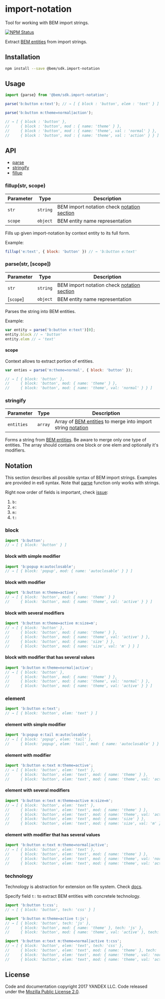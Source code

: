 # import-notation

Tool for working with BEM import strings.

[![NPM Status][npm-img]][npm]

[npm]:            https://www.npmjs.org/package/@bem/sdk.import-notation
[npm-img]:        https://img.shields.io/npm/v/@bem/sdk.import-notation.svg

Extract [BEM entities] from import strings.

Installation
------------

```sh
npm install --save @bem/sdk.import-notation
```

Usage
-----

```js
import {parse} from '@bem/sdk.import-notation';

parse('b:button e:text'); // → [ { block : 'button', elem : 'text' } ]

parse('b:button m:theme=normal|action');

// → [ { block : 'button' },
//     { block : 'button', mod : { name: 'theme' } },
//     { block : 'button', mod : { name: 'theme', val : 'normal' } },
//     { block : 'button', mod : { name: 'theme', val : 'action' } } ]

```

API
---

* [parse](#parsestr-scope)
* [stringify](#stringify)
* [fillup](#fillupstr-scope)

### fillup(str, scope)

Parameter | Type     | Description
----------|----------|--------------------------------------------------------
`str`     | `string` | BEM import notation check [notation section](#notation)
`scope`   | `object` | BEM entity name representation

Fills up given import-notation by context entity to its full form.

Example:

```js
fillup('e:text', { block: 'button' }) // → 'b:button e:text'
```

### parse(str, [scope])

Parameter | Type     | Description
----------|----------|--------------------------------------------------------
`str`     | `string` | BEM import notation check [notation section](#notation)
[`scope`] | `object` | BEM entity name representation

Parses the string into BEM entities.

Example:

```js
var entity = parse('b:button e:text')[0];
entity.block // → 'button'
entity.elem // → 'text'
```

#### scope

Context allows to extract portion of entities.

```js
var enties = parse('m:theme=normal', { block: 'button' });

// → [ { block: 'button' },
//     { block: 'button', mod: { name: 'theme' } },
//     { block: 'button', mod: { name: 'theme', val: 'normal' } } ]
```

### stringify

Parameter | Type     | Description
----------|----------|------------------------------------------------------------------------------
`entities`| `array`  | Array of [BEM entities] to merge into import string [notation](#notation)

Forms a string from [BEM entities]. Be aware to merge only one type of entities.
The array should contains one block or one elem and optionally it's modifiers.

Notation
--------

This section describes all possible syntax of BEM import strings.
Examples are provided in es6 syntax. Note that [parse](#parsestr-scope) function only works with strings.

Right now order of fields is important, check [issue](https://github.com/bem-sdk-archive/bem-import-notation/issues/12):

1. `b:`
1. `e:`
1. `m:`
1. `t:`

### block

```js
import 'b:button';
// → [ { block: 'button' } ]
```

#### block with simple modifier

```js
import 'b:popup m:autoclosable';
// → [ { block: 'popup', mod: { name: 'autoclosable' } } ]
```

#### block with modifier

```js
import 'b:button m:theme=active';
// → [ { block: 'button', mod: { name: 'theme' } }
//     { block: 'button', mod: { name: 'theme', val: 'active' } } ]
```

#### block with several modifiers

```js
import 'b:button m:theme=active m:size=m';
// → [ { block: 'button' },
//     { block: 'button', mod: { name: 'theme' } },
//     { block: 'button', mod: { name: 'theme', val: 'active' } },
//     { block: 'button', mod: { name: 'size' } },
//     { block: 'button', mod: { name: 'size', val: 'm' } } ]
```

#### block with modifier that has several values

```js
import 'b:button m:theme=normal|active';
// → [ { block: 'button' },
//     { block: 'button', mod: { name: 'theme' } },
//     { block: 'button', mod: { name: 'theme', val: 'normal' } },
//     { block: 'button', mod: { name: 'theme', val: 'active' } } ]
```

### element

```js
import 'b:button e:text';
// → [ { block: 'button', elem: 'text' } ]
```

#### element with simple modifier

```js
import 'b:popup e:tail m:autoclosable';
// → [ { block: 'popup', elem: 'tail' },
//     { block: 'popup', elem: 'tail', mod: { name: 'autoclosable' } } ]
```

#### element with modifier

```js
import 'b:button e:text m:theme=active';
// → [ { block: 'button', elem: 'text' },
//     { block: 'button', elem: 'text', mod: { name: 'theme' } },
//     { block: 'button', elem: 'text', mod: { name: 'theme', val: 'active' } } ]
```

#### element with several modifiers

```js
import 'b:button e:text m:theme=active m:size=m';
// → [ { block: 'button', elem: 'text' },
//     { block: 'button', elem: 'text', mod: { name: 'theme' } },
//     { block: 'button', elem: 'text', mod: { name: 'theme', val: 'active' } },
//     { block: 'button', elem: 'text', mod: { name: 'size' } },
//     { block: 'button', elem: 'text', mod: { name: 'size', val: 'm' } } ]
```

#### element with modifier that has several values

```js
import 'b:button e:text m:theme=normal|active';
// → [ { block: 'button', elem: 'text' },
//     { block: 'button', elem: 'text', mod: { name: 'theme' } },
//     { block: 'button', elem: 'text', mod: { name: 'theme', val: 'normal' } },
//     { block: 'button', elem: 'text', mod: { name: 'theme', val: 'active' } } ]
```

### technology

Technology is abstraction for extension on file system. Check [docs](https://en.bem.info/methodology/key-concepts/#implementation-technology).

Specify field `t:` to extract BEM entities with concretele technology.

```js
import 'b:button t:css';
// → [ { block: 'button', tech: 'css' } ]

import 'b:button m:theme=active t:js';
// → [ { block: 'button', tech: 'js' },
//     { block: 'button', mod: { name: 'theme' }, tech: 'js' },
//     { block: 'button', mod: { name: 'theme', val: 'active' }, tech: 'js' } ]

import 'b:button e:text m:theme=normal|active t:css';
// → [ { block: 'button', elem: 'text', tech: 'css' },
//     { block: 'button', elem: 'text', mod: { name: 'theme' }, tech: 'css' },
//     { block: 'button', elem: 'text', mod: { name: 'theme', val: 'normal' }, tech: 'css' },
//     { block: 'button', elem: 'text', mod: { name: 'theme', val: 'active' }, tech: 'css' } ]
```

License
-------

Code and documentation copyright 2017 YANDEX LLC. Code released under the [Mozilla Public License 2.0](LICENSE.txt).

[BEM entities]: https://en.bem.info/methodology/key-concepts/#bem-entity

